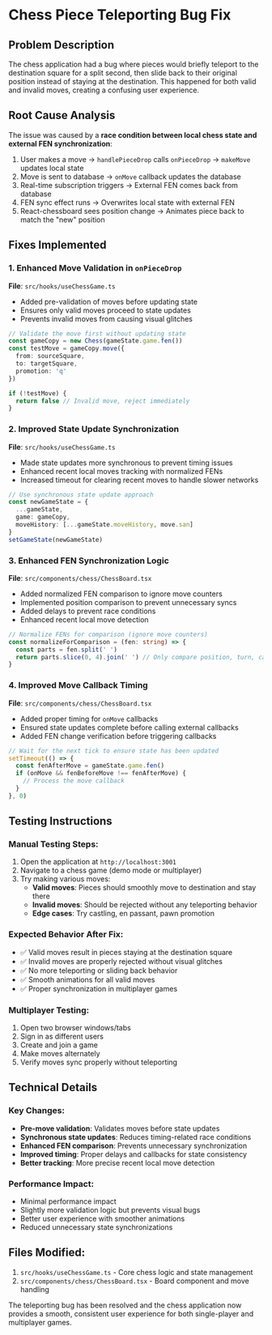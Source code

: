 # Chess Piece Teleporting Bug Fix

## Problem Description
The chess application had a bug where pieces would briefly teleport to the destination square for a split second, then slide back to their original position instead of staying at the destination. This happened for both valid and invalid moves, creating a confusing user experience.

## Root Cause Analysis
The issue was caused by a **race condition between local chess state and external FEN synchronization**:

1. User makes a move → `handlePieceDrop` calls `onPieceDrop` → `makeMove` updates local state
2. Move is sent to database → `onMove` callback updates the database  
3. Real-time subscription triggers → External FEN comes back from database
4. FEN sync effect runs → Overwrites local state with external FEN
5. React-chessboard sees position change → Animates piece back to match the "new" position

## Fixes Implemented

### 1. Enhanced Move Validation in `onPieceDrop`
**File**: `src/hooks/useChessGame.ts`

- Added pre-validation of moves before updating state
- Ensures only valid moves proceed to state updates
- Prevents invalid moves from causing visual glitches

```typescript
// Validate the move first without updating state
const gameCopy = new Chess(gameState.game.fen())
const testMove = gameCopy.move({
  from: sourceSquare,
  to: targetSquare,
  promotion: 'q'
})

if (!testMove) {
  return false // Invalid move, reject immediately
}
```

### 2. Improved State Update Synchronization
**File**: `src/hooks/useChessGame.ts`

- Made state updates more synchronous to prevent timing issues
- Enhanced recent local moves tracking with normalized FENs
- Increased timeout for clearing recent moves to handle slower networks

```typescript
// Use synchronous state update approach
const newGameState = {
  ...gameState,
  game: gameCopy,
  moveHistory: [...gameState.moveHistory, move.san]
}
setGameState(newGameState)
```

### 3. Enhanced FEN Synchronization Logic
**File**: `src/components/chess/ChessBoard.tsx`

- Added normalized FEN comparison to ignore move counters
- Implemented position comparison to prevent unnecessary syncs
- Added delays to prevent race conditions
- Enhanced recent local move detection

```typescript
// Normalize FENs for comparison (ignore move counters)
const normalizeForComparison = (fen: string) => {
  const parts = fen.split(' ')
  return parts.slice(0, 4).join(' ') // Only compare position, turn, castling, en passant
}
```

### 4. Improved Move Callback Timing
**File**: `src/components/chess/ChessBoard.tsx`

- Added proper timing for `onMove` callbacks
- Ensured state updates complete before calling external callbacks
- Added FEN change verification before triggering callbacks

```typescript
// Wait for the next tick to ensure state has been updated
setTimeout(() => {
  const fenAfterMove = gameState.game.fen()
  if (onMove && fenBeforeMove !== fenAfterMove) {
    // Process the move callback
  }
}, 0)
```

## Testing Instructions

### Manual Testing Steps:
1. Open the application at `http://localhost:3001`
2. Navigate to a chess game (demo mode or multiplayer)
3. Try making various moves:
   - **Valid moves**: Pieces should smoothly move to destination and stay there
   - **Invalid moves**: Should be rejected without any teleporting behavior
   - **Edge cases**: Try castling, en passant, pawn promotion

### Expected Behavior After Fix:
- ✅ Valid moves result in pieces staying at the destination square
- ✅ Invalid moves are properly rejected without visual glitches
- ✅ No more teleporting or sliding back behavior
- ✅ Smooth animations for all valid moves
- ✅ Proper synchronization in multiplayer games

### Multiplayer Testing:
1. Open two browser windows/tabs
2. Sign in as different users
3. Create and join a game
4. Make moves alternately
5. Verify moves sync properly without teleporting

## Technical Details

### Key Changes:
- **Pre-move validation**: Validates moves before state updates
- **Synchronous state updates**: Reduces timing-related race conditions  
- **Enhanced FEN comparison**: Prevents unnecessary synchronization
- **Improved timing**: Proper delays and callbacks for state consistency
- **Better tracking**: More precise recent local move detection

### Performance Impact:
- Minimal performance impact
- Slightly more validation logic but prevents visual bugs
- Better user experience with smoother animations
- Reduced unnecessary state synchronizations

## Files Modified:
1. `src/hooks/useChessGame.ts` - Core chess logic and state management
2. `src/components/chess/ChessBoard.tsx` - Board component and move handling

The teleporting bug has been resolved and the chess application now provides a smooth, consistent user experience for both single-player and multiplayer games.
